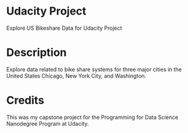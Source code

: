 # Udacity Project
Explore US Bikeshare Data for Udacity Project

# Description
Explore data related to bike share systems for three major cities in the United States Chicago, New York City, and Washington.

# Credits 
This was my capstone project for the Programming for Data Science Nanodegree Program at Udacity. 
